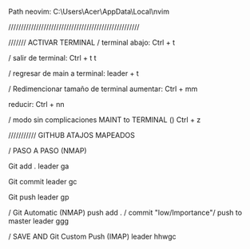 Path neovim: C:\Users\Acer\AppData\Local\nvim

////////////////////////////////////////////////////

/////// ACTIVAR TERMINAL
/ terminal abajo:
Ctrl + t

/ salir de terminal:
Ctrl + t t

/ regresar de main a terminal:
leader + t

/ Redimencionar tamaño de terminal
aumentar:
Ctrl + mm

reducir:
Ctrl + nn

/ modo sin complicaciones
MAINT to TERMINAL ()
Ctrl + z

/////////// GITHUB ATAJOS MAPEADOS

/ PASO A PASO (NMAP)

Git add .
leader ga

Git commit
leader gc

Git push
leader gp

/ Git Automatic (NMAP) push add . / commit "low/Importance"/ push to master
leader ggg

/ SAVE AND Git Custom Push (IMAP)
leader hhwgc
